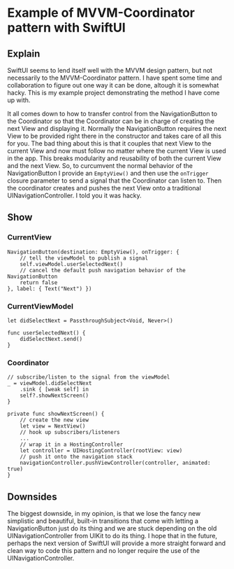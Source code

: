 # Example of MVVM-Coordinator pattern with SwiftUI

## Explain
SwiftUI seems to lend itself well with the MVVM design pattern, but not necessarily to the MVVM-Coordinator pattern. I have spent some time and collaboration to figure out one way it can be done, altough it is somewhat hacky. This is my example project demonstrating the method I have come up with.

It all comes down to how to transfer control from the NavigationButton to the Coordinator so that the Coordinator can be in charge of creating the next View and displaying it. Normally the NavigationButton requires the next View to be provided right there in the constructor and takes care of all this for you. The bad thing about this is that it couples that next View to the current View and now must follow no matter where the current View is used in the app. This breaks modularity and reusability of both the current View and the next View. So, to curcumvent the normal behavior of the NavigationButton I provide an `EmptyView()` and then use the `onTrigger` closure parameter to send a signal that the Coordinator can listen to. Then the coordinator creates and pushes the next View onto a traditional UINavigationController. I told you it was hacky.

## Show

### CurrentView
```
NavigationButton(destination: EmptyView(), onTrigger: {
    // tell the viewModel to publish a signal
    self.viewModel.userSelectedNext()
    // cancel the default push navigation behavior of the NavigationButton
    return false
}, label: { Text("Next") })
```

### CurrentViewModel
```
let didSelectNext = PassthroughSubject<Void, Never>()

func userSelectedNext() {
    didSelectNext.send()
}
```

### Coordinator
```
// subscribe/listen to the signal from the viewModel
_ = viewModel.didSelectNext
    .sink { [weak self] in
    self?.showNextScreen()
}

private func showNextScreen() {
    // create the new view
    let view = NextView()
    // hook up subscribers/listeners
    ...
    // wrap it in a HostingController
    let controller = UIHostingController(rootView: view)
    // push it onto the navigation stack
    navigationController.pushViewController(controller, animated: true)
}
```

## Downsides
The biggest downside, in my opinion, is that we lose the fancy new simplistic and beautiful, built-in transitions that come with letting a NavigationButton just do its thing and we are stuck depending on the old UINavigationController from UIKit to do its thing. I hope that in the future, perhaps the next version of SwiftUI will provide a more straight forward and clean way to code this pattern and no longer require the use of the UINavigationController.
